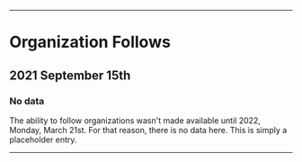 
***

# Organization Follows

## 2021 September 15th

### No data

The ability to follow organizations wasn't made available until 2022, Monday, March 21st. For that reason, there is no data here. This is simply a placeholder entry.

***
